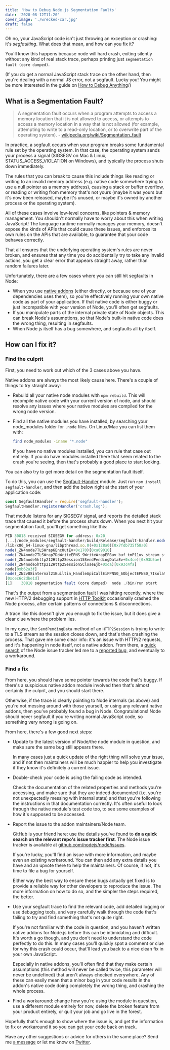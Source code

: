 ```yaml
---
title: 'How to Debug Node.js Segmentation Faults'
date: '2020-08-12T11:20'
cover_image: './wrecked-car.jpg'
draft: false
---
```


Oh no, your JavaScript code isn't just throwing an exception or crashing: it's _segfaulting_. What does that mean, and how can you fix it?

You'll know this happens because node will hard crash, exiting silently without any kind of real stack trace, perhaps printing just `segmentation fault (core dumped)`.

(If you do get a normal JavaScript stack trace on the other hand, then you're dealing with a normal JS error, not a segfault. Lucky you! You might be more interested in the guide on [How to Debug Anything](/blog/how-to-debug-anything)/)

## What is a Segmentation Fault?

> A segmentation fault occurs when a program attempts to access a memory location that it is not allowed to access, or attempts to access a memory location in a way that is not allowed (for example, attempting to write to a read-only location, or to overwrite part of the operating system).
> \- [wikipedia.org/wiki/Segmentation_fault](https://en.wikipedia.org/wiki/Segmentation_fault)

In practice, a segfault occurs when your program breaks some fundamental rule set by the operating system. In that case, the operating system sends your process a signal (SIGSEGV on Mac & Linux, STATUS\_ACCESS\_VIOLATION on Windows), and typically the process shuts down immediately.

The rules that you can break to cause this include things like reading or writing to an invalid memory address (e.g. native code somewhere trying to use a null pointer as a memory address), causing a stack or buffer overflow, or reading or writing from memory that's not yours (maybe it was yours but it's now been released, maybe it's unused, or maybe it's owned by another process or the operating system).

All of these cases involve low-level concerns, like pointers & memory management. You shouldn't normally have to worry about this when writing JavaScript! The language runtime normally manages your memory, doesn't expose the kinds of APIs that could cause these issues, and enforces its own rules on the APIs that are available, to guarantee that your code behaves correctly.

That all ensures that the underlying operating system's rules are never broken, and ensures that any time you do accidentally try to take any invalid actions, you get a clear error that appears straight away, rather than random failures later.

Unfortunately, there are a few cases where you can still hit segfaults in Node:

* When you use [native addons](https://nodejs.org/api/addons.html) (either directly, or because one of your dependencies uses them), so you're effectively running your own native code as part of your application. If that native code is either buggy or just incompatible with your version of Node, you'll often get segfaults.
* If you manipulate parts of the internal private state of Node objects. This can break Node's assumptions, so that Node's built-in native code does the wrong thing, resulting in segfaults.
* When Node.js itself has a bug somewhere, and segfaults all by itself.

## How can I fix it?

### Find the culprit

First, you need to work out which of the 3 cases above you have.

Native addons are always the most likely cause here. There's a couple of things to try straight away:

* Rebuild all your native node modules with `npm rebuild`. This will recompile native code with your current version of node, and should resolve any issues where your native modules are compiled for the wrong node version.
* Find all the native modules you have installed, by searching your node_modules folder for `.node` files. On Linux/Mac you can list them with:

  ```bash
  find node_modules -iname "*.node"
  ```

  If you have no native modules installed, you can rule that case out entirely. If you do have modules installed there that seem related to the crash you're seeing, then that's probably a good place to start looking.

You can also try to get more detail on the segmentation fault itself.

To do this, you can use the [Segfault-Handler](https://www.npmjs.com/package/segfault-handler) module. Just run `npm install segfault-handler`, and then add the below right at the start of your application code:

```javascript
const SegfaultHandler = require('segfault-handler');
SegfaultHandler.registerHandler('crash.log');
```

That module listens for any SIGSEGV signal, and reports the detailed stack trace that caused it before the process shuts down. When you next hit your segmentation fault, you'll get something like this:

```javascript
PID 30818 received SIGSEGV for address: 0x20
[...]/node_modules/segfault-handler/build/Release/segfault-handler.node(+0x3127)[0x7fdb5a5fb127]
/lib/x86_64-linux-gnu/libpthread.so.0(+0x128a0)[0x7fdb735f58a0]
node(_ZN4node7TLSWrap6EncOutEv+0x170)[0xa09010]
node(_ZN4node7TLSWrap7DoWriteEPNS_9WriteWrapEP8uv_buf_tmP11uv_stream_s+0x2c7)[0xa0a6c7]
node(_ZN4node5http212Http2Session15SendPendingDataEv+0x4ce)[0x93b5ae]
node(_ZN4node5http212Http2Session5CloseEjb+0xda)[0x93c4fa]
node[0xb62a3f]
node(_ZN2v88internal21Builtin_HandleApiCallEiPPNS0_6ObjectEPNS0_7IsolateE+0xb9)[0xb635a9]
[0xcec6c2dbe1d]
[1]    30818 segmentation fault (core dumped)  node ./bin/run start
```

That's the output from a segmentation fault I was hitting recently, where the new HTTP/2 debugging support in [HTTP Toolkit](/) occasionally crashed the Node process, after certain patterns of connections & disconnections.

A trace like this doesn't give you enough to fix the issue, but it does give a clear clue where the problem lies.

In my case, the `SendPendingData` method of an `HTTP2Session` is trying to write to a TLS stream as the session closes down, and that's then crashing the process. That gave me some clear info: it's an issue with HTTP/2 requests, and it's happening in node itself, not a native addon. From there, a [quick search](https://github.com/nodejs/node/issues?q=http2+segmentation+fault+is%3Aopen) of the Node issue tracker led me to a [reported bug](https://github.com/nodejs/node/issues/29902), and eventually to a workaround.

### Find a fix

From here, you should have some pointer towards the code that's buggy. If there's a suspicious native addon module involved then that's almost certainly the culprit, and you should start there.

Otherwise, if the trace is clearly pointing to Node internals (as above) and you're not messing around with those yourself, or using any relevant native addons, then you've probably found a bug in Node. Congratulations! Node should never segfault if you're writing normal JavaScript code, so something very wrong is going on.

From here, there's a few good next steps:

* Update to the latest version of Node/the node module in question, and make sure the same bug still appears there.

  In many cases just a quick update of the right thing will solve your issue, and if not then maintainers will be much happier to help you investigate if they know it's definitely a current issue.

* Double-check your code is using the failing code as intended.

  Check the documentation of the related properties and methods you're accessing, and make sure that they are indeed documented (i.e. you're not unexpectedly messing with internal state) and that you're following the instructions in that documentation correctly. It's often useful to look through the native module's test code too, to see some examples of how it's supposed to be accessed.

* Report the issue to the addon maintainers/Node team.

  GitHub is your friend here: use the details you've found to **do a quick search on the relevant repo's issue tracker first**. The Node issue tracker is available at [github.com/nodejs/node/issues](https://github.com/nodejs/node/issues).

  If you're lucky, you'll find an issue with more information, and maybe even an existing workaround. You can then add any extra details you have and an upvote there to help the maintainers. Of course, if not, it's time to file a bug for yourself.

  Either way the best way to ensure these bugs actually get fixed is to provide a reliable way for other developers to reproduce the issue. The more information on how to do so, and the simpler the steps required, the better.

* Use your segfault trace to find the relevant code, add detailed logging or use debugging tools, and very carefully walk through the code that's failing to try and find something that's not quite right.

  If you're not familiar with the code in question, and you haven't written native addons for Node.js before this can be intimidating and difficult. It's worth a go though, and you don't need to understand the code perfectly to do this. In many cases you'll quickly spot a comment or clue for why this crash could occur, that'll lead you back to a nice clean fix in your own JavaScript.

  Especially in native addons, you'll often find that they make certain assumptions (this method will never be called twice, this parameter will never be undefined) that aren't always checked everywhere. Any of these can easily mean that a minor bug in your code results in the addon's native code doing completely the wrong thing, and crashing the whole process.

* Find a workaround: change how you're using the module in question, use a different module entirely for now, delete the broken feature from your product entirely, or quit your job and go live in the forest.

Hopefully that's enough to show where the issue is, and get the information to fix or workaround it so you can get your code back on track.

Have any other suggestions or advice for others in the same place? Send me [a message](/contact/) or let me know on [Twitter](https://twitter.com/pimterry).